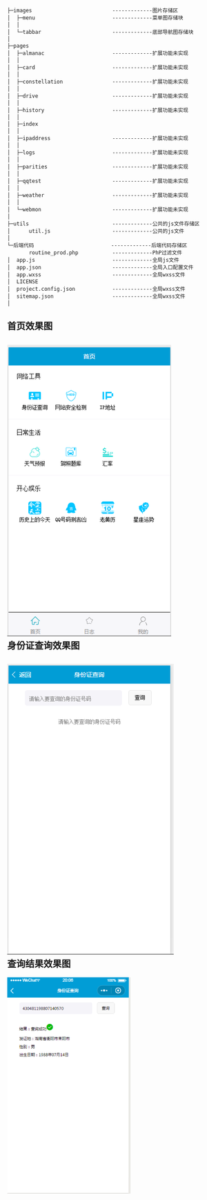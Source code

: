     ├─images                          -------------图片存储区
    │  ├─menu                         -------------菜单图存储块
    │  │      
    │  └─tabbar                       -------------底部导航图存储块
    │          
    ├─pages
    │  ├─almanac                      -------------扩展功能未实现
    │  │      
    │  ├─card                         -------------扩展功能未实现
    │  │      
    │  ├─constellation                -------------扩展功能未实现
    │  │      
    │  ├─drive                        -------------扩展功能未实现
    │  │      
    │  ├─history                      -------------扩展功能未实现
    │  │      
    │  ├─index               
    │  │      
    │  ├─ipaddress                    -------------扩展功能未实现
    │  │      
    │  ├─logs                         -------------扩展功能未实现
    │  │      
    │  ├─parities                     -------------扩展功能未实现
    │  │      
    │  ├─qqtest                       -------------扩展功能未实现
    │  │      
    │  ├─weather                      -------------扩展功能未实现
    │  │      
    │  └─webmon                       -------------扩展功能未实现    
    │          
    ├─utils                           -------------公共的js文件存储区
    │      util.js                    -------------公共的js文件
    │      
    └─后端代码                         -------------后端代码存储区
           routine_prod.php           -------------PhP过滤文件
    │  app.js                         -------------全局js文件
    │  app.json                       -------------全局入口配置文件
    │  app.wxss                       -------------全局wxss文件
    │  LICENSE
    │  project.config.json            -------------全局wxss文件
    │  sitemap.json                   -------------全局wxss文件  
    │          
    
 首页效果图  
 ------------  
 ![](https://raw.githubusercontent.com/MyGitHub-self/Mydemo/master/code/1.png)   
 身份证查询效果图
 ---------------
 ![](https://raw.githubusercontent.com/MyGitHub-self/Mydemo/master/code/2.png)   
 查询结果效果图
 ---------------
 ![](https://raw.githubusercontent.com/MyGitHub-self/Mydemo/master/code/3.png)   
    
    
